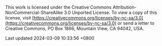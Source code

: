 This work is licensed under the Creative Commons
Attribution-NonCommercial-ShareAlike 3.0 Unported License. To view a
copy of this license, visit
[https://creativecommons.org/licenses/by-nc-sa/3.0](https://creativecommons.org/licenses/by-nc-sa/3.0)
or send a letter to Creative Commons, PO Box 1866, Mountain View, CA
94042, USA.

Last updated 2024-03-09 10:33:56 +0800
